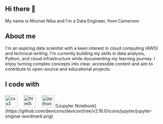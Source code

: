 ## Hi there 👋

<!--
**Mahniba/Mahniba** is a ✨ _special_ ✨ repository because its `README.md` (this file) appears on your GitHub profile.

Here are some ideas to get you started:

- 🔭 I’m currently working on ...
- 🌱 I’m currently learning ...
- 👯 I’m looking to collaborate on ...
- 🤔 I’m looking for help with ...
- 💬 Ask me about ...
- 📫 How to reach me: ...
- 😄 Pronouns: ...
- ⚡ Fun fact: ...
-->

<p align="left">My name is Nhonwi  Niba and I'm a Data Engineer, from Cameroon</p>

###

<h2 align="left">About me</h2>
I'm an aspiring data scientist with a keen interest in cloud computing (AWS) and technical writing. I'm currently building my skills in data analysis, Python, and cloud infrastructure while documenting my learning journey. I enjoy turning complex concepts into clear, accessible content and aim to contribute to open-source and educational projects.

<h2 align="left">I code with</h2>

###

<div align="left">
  <img src="https://cdn.jsdelivr.net/gh/devicons/devicon/icons/css3/css3-original.svg" height="40" alt="css3 logo"  />
  <img width="12" />
  <img src="https://cdn.jsdelivr.net/gh/devicons/devicon/icons/html5/html5-original.svg" height="40" alt="html5 logo"  />
  <img width="12" />
  <img src="https://cdn.jsdelivr.net/gh/devicons/devicon/icons/python/python-original.svg" height="40" alt="python logo"  />
  ![Jupyter Notebook](https://github.com/devicons/devicon/tree/v2.16.0/icons/jupyter/jupyter-original-wordmark.png)
</div>

###
